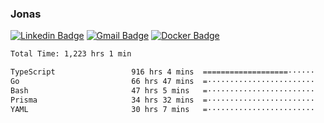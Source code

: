 ### Jonas
[![Linkedin Badge](https://img.shields.io/badge/-Jonas%20Neto-9933F7?style=flat-square&logo=Linkedin&logoColor=white&link=https://www.linkedin.com/in/jonas-nogueira-neto/)](https://www.linkedin.com/in/jonas-nogueira-neto/)
[![Gmail Badge](https://img.shields.io/badge/-nogueiraneto.jonas@gmail.com-9933F7?style=flat-square&logo=Gmail&logoColor=white&link=mailto:nogueiraneto.jonas@gmail.com)](mailto:nogueiraneto.jonas@gmail.com)
[![Docker Badge](https://img.shields.io/badge/-DockerHub-9933F7?style=flat-square&logo=Docker&logoColor=white&link=https://hub.docker.com/u/jonasssneto)](https://hub.docker.com/u/jonasssneto)


<!--START_SECTION:waka-->

```txt
Total Time: 1,223 hrs 1 min

TypeScript                 916 hrs 4 mins  ===================······   74.17 %
Go                         66 hrs 47 mins  =························   05.41 %
Bash                       47 hrs 5 mins   =························   03.81 %
Prisma                     34 hrs 32 mins  =························   02.80 %
YAML                       30 hrs 7 mins   =························   02.44 %
```

<!--END_SECTION:waka-->
###
